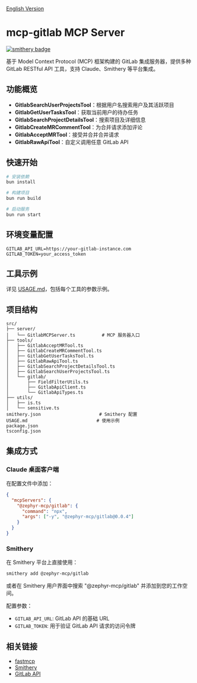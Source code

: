 [English Version](./README.en.md)

# mcp-gitlab MCP Server
[![smithery badge](https://smithery.ai/badge/@ZephyrDeng/mcp-server-gitlab)](https://smithery.ai/server/@ZephyrDeng/mcp-server-gitlab)

基于 Model Context Protocol (MCP) 框架构建的 GitLab 集成服务器，提供多种 GitLab RESTful API 工具，支持 Claude、Smithery 等平台集成。

## 功能概览

- **GitlabSearchUserProjectsTool**：根据用户名搜索用户及其活跃项目
- **GitlabGetUserTasksTool**：获取当前用户的待办任务
- **GitlabSearchProjectDetailsTool**：搜索项目及详细信息
- **GitlabCreateMRCommentTool**：为合并请求添加评论
- **GitlabAcceptMRTool**：接受并合并合并请求
- **GitlabRawApiTool**：自定义调用任意 GitLab API

## 快速开始

```bash
# 安装依赖
bun install

# 构建项目
bun run build

# 启动服务
bun run start
```

## 环境变量配置

```env
GITLAB_API_URL=https://your-gitlab-instance.com
GITLAB_TOKEN=your_access_token
```

## 工具示例

详见 [USAGE.md](./USAGE.md)，包括每个工具的参数示例。

## 项目结构

```
src/
├── server/
│   └── GitlabMCPServer.ts          # MCP 服务器入口
├── tools/
│   ├── GitlabAcceptMRTool.ts
│   ├── GitlabCreateMRCommentTool.ts
│   ├── GitlabGetUserTasksTool.ts
│   ├── GitlabRawApiTool.ts
│   ├── GitlabSearchProjectDetailsTool.ts
│   ├── GitlabSearchUserProjectsTool.ts
│   └── gitlab/
│       ├── FieldFilterUtils.ts
│       ├── GitlabApiClient.ts
│       └── GitlabApiTypes.ts
├── utils/
│   ├── is.ts
│   └── sensitive.ts
smithery.json                      # Smithery 配置
USAGE.md                          # 使用示例
package.json
tsconfig.json
```

## 集成方式

### Claude 桌面客户端

在配置文件中添加：

```json
{
  "mcpServers": {
    "@zephyr-mcp/gitlab": {
      "command": "npx",
      "args": ["-y", "@zephyr-mcp/gitlab@0.0.4"]
    }
  }
}
```

### Smithery

在 Smithery 平台上直接使用：

```bash
smithery add @zephyr-mcp/gitlab
```

或者在 Smithery 用户界面中搜索 "@zephyr-mcp/gitlab" 并添加到您的工作空间。

配置参数：
- `GITLAB_API_URL`: GitLab API 的基础 URL
- `GITLAB_TOKEN`: 用于验证 GitLab API 请求的访问令牌

## 相关链接

- [fastmcp](https://github.com/punkpeye/fastmcp)
- [Smithery](https://smithery.ai/docs)
- [GitLab API](https://docs.gitlab.com/ee/api/rest/)
